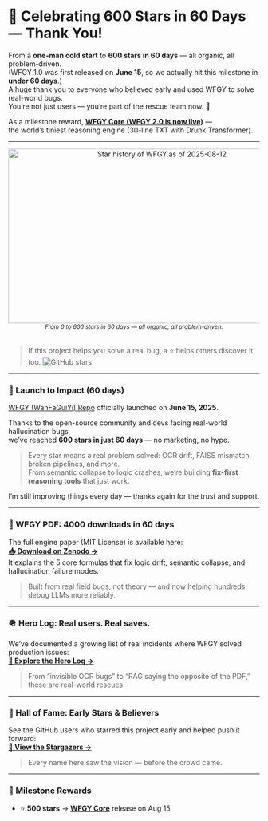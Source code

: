 # 🎉 Celebrating 600 Stars in 60 Days — Thank You!  

From a **one-man cold start** to **600 stars in 60 days** — all organic, all problem-driven.  
(WFGY 1.0 was first released on **June 15**, so we actually hit this milestone in **under 60 days**.)  
A huge thank you to everyone who believed early and used WFGY to solve real-world bugs.  
You’re not just users — you’re part of the rescue team now. 🚀  

As a milestone reward, [**WFGY Core (WFGY 2.0 is now live)**](https://github.com/onestardao/WFGY/tree/main/core) —  
the world’s tiniest reasoning engine (30-line TXT with Drunk Transformer).

---

<div align="center">
  <img 
    src="https://github.com/user-attachments/assets/103df2e4-8799-43f1-a7b8-07d1ade68f05" 
    width="600" 
    height="350" 
    alt="Star history of WFGY as of 2025-08-12"
  >
  <br />
  <sub><em>From 0 to 600 stars in 60 days — all organic, all problem-driven.</em></sub>
</div>



<br>

> If this project helps you solve a real bug, a ⭐ helps others discover it too. <img src="https://img.shields.io/github/stars/onestardao/WFGY?style=social" alt="GitHub stars">  

---

### 🚀 Launch to Impact (60 days)  

[WFGY (WanFaGuiYi) Repo](https://github.com/onestardao/WFGY) officially launched on **June 15, 2025**.  

Thanks to the open-source community and devs facing real-world hallucination bugs,  
we’ve reached **600 stars in just 60 days** — no marketing, no hype.  

> Every star means a real problem solved: OCR drift, FAISS mismatch, broken pipelines, and more.  
> From semantic collapse to logic crashes, we’re building **fix-first reasoning tools** that just work.  

I’m still improving things every day — thanks again for the trust and support.

---

### 📄 WFGY PDF: 4000 downloads in 60 days  
The full engine paper (MIT License) is available here:  
**[📥 Download on Zenodo →](https://zenodo.org/records/15630969)**  
It explains the 5 core formulas that fix logic drift, semantic collapse, and hallucination failure modes.  
> Built from real field bugs, not theory — and now helping hundreds debug LLMs more reliably.

---

### 🪖 Hero Log: Real users. Real saves.  
We’ve documented a growing list of real incidents where WFGY solved production issues:  
**[🧭 Explore the Hero Log →](https://github.com/onestardao/WFGY/discussions/10)**  
> From “invisible OCR bugs” to “RAG saying the opposite of the PDF,” these are real-world rescues.

---

### 🏅 Hall of Fame: Early Stars & Believers  
See the GitHub users who starred this project early and helped push it forward:  
**[🌟 View the Stargazers →](https://github.com/onestardao/WFGY/tree/main/stargazers)**  
> Every name here saw the vision — before the crowd came.

---

### 🎯 Milestone Rewards  
- ⭐ **500 stars** → **[WFGY Core](https://github.com/onestardao/WFGY/blob/main/core/README.md)** release on Aug 15  
